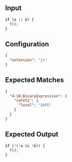 
## Input
```javascript input
if (a || b) {
  f();
}
```

## Configuration
```json configuration
{
  "extension": "js"
}
```

## Expected Matches
```json expected matches
{
  "4-10-BinaryExpression": {
    "safety": {
      "level": "SAFE"
    }
  }
}
```

## Expected Output
```javascript expected output
if (!(!a && !b)) {
  f();
}
```
